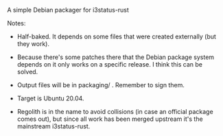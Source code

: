 A simple Debian packager for i3status-rust

Notes:

- Half-baked. It depends on some files that were created externally (but they work).

- Because there's some patches there that the Debian package system depends on it 
  only works on a specific release. I think this can be solved.

- Output files will be in packaging/ . Remember to sign them.

- Target is Ubuntu 20.04. 

- Regolith is in the name to avoid collisions (in case an official package comes
  out), but since all work has been merged upstream it's the mainstream i3status-rust. 
